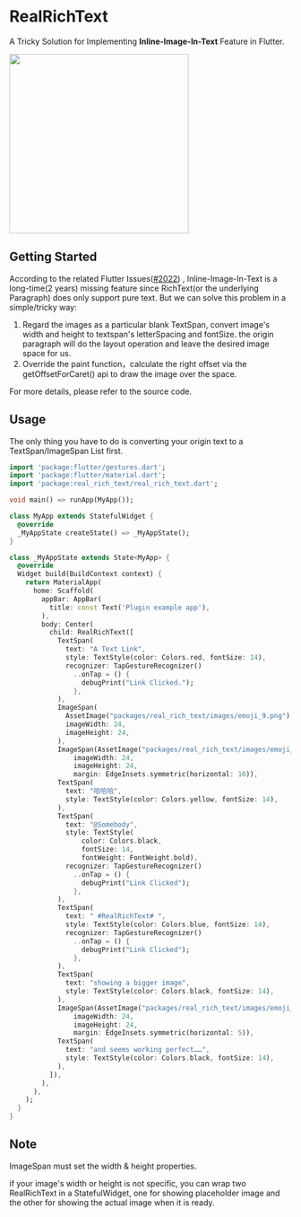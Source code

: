 # RealRichText

A Tricky Solution for Implementing **Inline-Image-In-Text** Feature in Flutter.

<img src="https://github.com/limengyun2008/RealRichText/blob/master/doc/example.png" width="320">

## Getting Started

According to the related Flutter Issues([#2022](https://github.com/flutter/flutter/issues/2022)) , Inline-Image-In-Text is a long-time(2 years) missing feature since RichText(or the underlying Paragraph) does only support pure text. But we can solve this problem in a simple/tricky way:

1. Regard the images as a particular blank TextSpan, convert image's width and height to textspan's letterSpacing and fontSize. the origin paragraph will do the layout operation and leave the desired image space for us.
2. Override the paint function，calculate the right offset via the getOffsetForCaret() api to draw the image over the space.

For more details, please refer to the source code.

## Usage

The only thing you have to do is converting your origin text to a TextSpan/ImageSpan List first.

```Dart
import 'package:flutter/gestures.dart';
import 'package:flutter/material.dart';
import 'package:real_rich_text/real_rich_text.dart';

void main() => runApp(MyApp());

class MyApp extends StatefulWidget {
  @override
  _MyAppState createState() => _MyAppState();
}

class _MyAppState extends State<MyApp> {
  @override
  Widget build(BuildContext context) {
    return MaterialApp(
      home: Scaffold(
        appBar: AppBar(
          title: const Text('Plugin example app'),
        ),
        body: Center(
          child: RealRichText([
            TextSpan(
              text: "A Text Link",
              style: TextStyle(color: Colors.red, fontSize: 14),
              recognizer: TapGestureRecognizer()
                ..onTap = () {
                  debugPrint("Link Clicked.");
                },
            ),
            ImageSpan(
              AssetImage("packages/real_rich_text/images/emoji_9.png"),
              imageWidth: 24,
              imageHeight: 24,
            ),
            ImageSpan(AssetImage("packages/real_rich_text/images/emoji_10.png"),
                imageWidth: 24,
                imageHeight: 24,
                margin: EdgeInsets.symmetric(horizontal: 10)),
            TextSpan(
              text: "哈哈哈",
              style: TextStyle(color: Colors.yellow, fontSize: 14),
            ),
            TextSpan(
              text: "@Somebody",
              style: TextStyle(
                  color: Colors.black,
                  fontSize: 14,
                  fontWeight: FontWeight.bold),
              recognizer: TapGestureRecognizer()
                ..onTap = () {
                  debugPrint("Link Clicked");
                },
            ),
            TextSpan(
              text: " #RealRichText# ",
              style: TextStyle(color: Colors.blue, fontSize: 14),
              recognizer: TapGestureRecognizer()
                ..onTap = () {
                  debugPrint("Link Clicked");
                },
            ),
            TextSpan(
              text: "showing a bigger image",
              style: TextStyle(color: Colors.black, fontSize: 14),
            ),
            ImageSpan(AssetImage("packages/real_rich_text/images/emoji_10.png"),
                imageWidth: 24,
                imageHeight: 24,
                margin: EdgeInsets.symmetric(horizontal: 5)),
            TextSpan(
              text: "and seems working perfect……",
              style: TextStyle(color: Colors.black, fontSize: 14),
            ),
          ]),
        ),
      ),
    );
  }
}
```

## Note

ImageSpan must set the width & height properties.

if your image's width or height is not specific, you can wrap two RealRichText in a StatefulWidget, one for showing placeholder image and the other for showing the actual image when it is ready.
